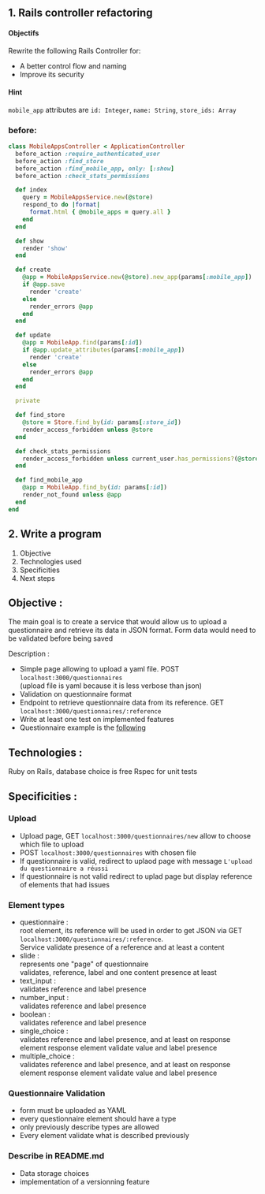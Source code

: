 ## 1. Rails controller refactoring
#### Objectifs
Rewrite the following Rails Controller for:
* A better control flow and naming
* Improve its security

#### Hint
`mobile_app` attributes are `id: Integer`, `name: String`, `store_ids: Array`

### before:

```ruby
class MobileAppsController < ApplicationController
  before_action :require_authenticated_user
  before_action :find_store
  before_action :find_mobile_app, only: [:show]
  before_action :check_stats_permissions

  def index
    query = MobileAppsService.new(@store)
    respond_to do |format|
      format.html { @mobile_apps = query.all }
    end
  end

  def show
    render 'show'
  end

  def create
    @app = MobileAppsService.new(@store).new_app(params[:mobile_app])
    if @app.save
      render 'create'
    else
      render_errors @app
    end
  end

  def update
    @app = MobileApp.find(params[:id])
    if @app.update_attributes(params[:mobile_app])
      render 'create'
    else
      render_errors @app
    end
  end

  private

  def find_store
    @store = Store.find_by(id: params[:store_id])
    render_access_forbidden unless @store
  end

  def check_stats_permissions
    render_access_forbidden unless current_user.has_permissions?(@store)
  end

  def find_mobile_app
    @app = MobileApp.find_by(id: params[:id])
    render_not_found unless @app
  end
end
```


## 2. Write a program
1. Objective
2. Technologies used
3. Specificities
4. Next steps

## Objective :
The main goal is to create a service that would allow us to upload a questionnaire and retrieve its data in JSON format.
Form data would need to be validated before being saved

Description :

* Simple page allowing to upload a yaml file. POST `localhost:3000/questionnaires`  
  (upload file is yaml because it is less verbose than json)
* Validation on questionnaire format
* Endpoint to retrieve questionnaire data from its reference. GET `localhost:3000/questionnaires/:reference`
* Write at least one test on implemented features
* Questionnaire example is the [following](./questionnaire.yml)

## Technologies :
Ruby on Rails, database choice is free
Rspec for unit tests


## Specificities :
### Upload
* Upload page, GET `localhost:3000/questionnaires/new` allow to choose which file to upload
* POST `localhost:3000/questionnaires` with chosen file
* If questionnaire is valid, redirect to uplaod page with message `L'upload du questionnaire a réussi`
* If questionnaire is not valid redirect to uplad page but display reference of elements that had issues

### Element types
* questionnaire :  
  root element, its reference will be used in order to get JSON via GET `localhost:3000/questionnaires/:reference`.  
  Service validate presence of a reference and at least a content
* slide :  
  represents one "page" of questionnaire  
  validates, reference, label and one content presence at least
* text_input :  
  validates reference and label presence
* number_input :  
  validates reference and label presence
* boolean :  
  validates reference and label presence
* single_choice :  
  validates reference and label presence, and at least on response element
  response element validate value and label presence
* multiple_choice :  
  validates reference and label presence, and at least on response element
  response element validate value and label presence

### Questionnaire Validation
* form must be uploaded as YAML
* every questionnaire element should have a type
* only previously describe types are allowed
* Every element validate what is described previously

### Describe in README.md
* Data storage choices
* implementation of a versionning feature